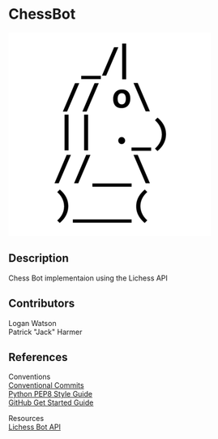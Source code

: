 # ChessBot
![alt text](image.png)
## Description
Chess Bot implementaion using the Lichess API


## Contributors
Logan Watson\
Patrick "Jack" Harmer

## References
Conventions\
[Conventional Commits](https://www.conventionalcommits.org/en/v1.0.0/)\
[Python PEP8 Style Guide](https://peps.python.org/pep-0008/)\
[GitHub Get Started Guide](https://docs.github.com/en/get-started)

Resources\
[Lichess Bot API](https://lichess.org/api#tag/Bot)